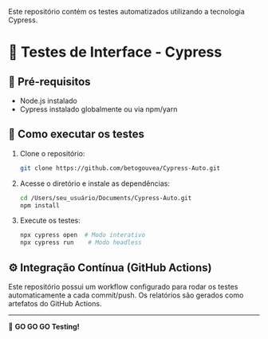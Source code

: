 Este repositório contém os testes automatizados utilizando a tecnologia Cypress. 



# 📂 Testes de Interface - Cypress

## 🔧 Pré-requisitos

- Node.js instalado
- Cypress instalado globalmente ou via npm/yarn

## 🚀 Como executar os testes

1. Clone o repositório:
   ```sh
   git clone https://github.com/betogouvea/Cypress-Auto.git
   ```
2. Acesse o diretório e instale as dependências:
   ```sh
   cd /Users/seu_usuário/Documents/Cypress-Auto.git
   npm install
   ```
3. Execute os testes:
   ```sh
   npx cypress open  # Modo interativo
   npx cypress run    # Modo headless
   ```

## ⚙️ Integração Contínua (GitHub Actions)

Este repositório possui um workflow configurado para rodar os testes automaticamente a cada commit/push. Os relatórios são gerados como artefatos do GitHub Actions.

---

🚀 **GO GO GO Testing!**
